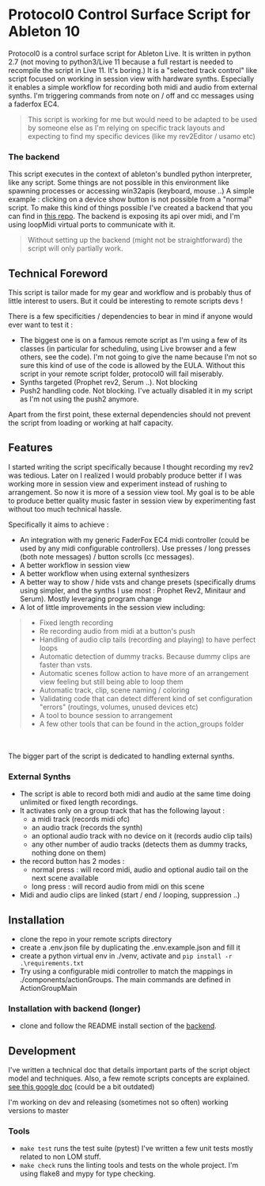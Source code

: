 # Protocol0 Control Surface Script for Ableton 10

Protocol0 is a control surface script for Ableton Live. 
It is written in python 2.7 (not moving to python3/Live 11 because a full restart is needed to recompile the script in Live 11. It's boring.)
It is a "selected track control" like script focused on working in session view with hardware synths.
Especially it enables a simple workflow for recording both midi and audio from external synths.
I'm triggering commands from note on / off and cc messages using a
faderfox EC4.
> This script is working for me but would need to be adapted to be used by someone else as I'm relying on specific track
> layouts and expecting to find my specific devices (like my rev2Editor / usamo etc)

### The backend

This script executes in the context of ableton's bundled python interpreter, like any script.
Some things are not possible in this environment like spawning processes or accessing win32apis (keyboard, mouse ..)
A simple example : clicking on a device show button is not possible from a "normal" script.
To make this kind of things possible I've created a backend that you can find
in [this repo](https://github.com/lebrunthibault/Protocol-0-backend). The backend is exposing its api over midi, and I'm using
loopMidi virtual ports to communicate with it.
> Without setting up the backend (might not be straightforward) the script will only partially work.

## Technical Foreword

This script is tailor made for my gear and workflow and is probably thus of little interest to users. But it could be
interesting to remote scripts devs !

There is a few specificities / dependencies to bear in mind if anyone would ever want to test it :

- The biggest one is on a famous remote script as I'm using a few of its classes (in particular for scheduling, using
  Live browser and a few others, see the code). I'm not going to give the name because I'm not so sure this kind of use
  of the code is allowed by the EULA. Without this script in your remote script folder, protocol0 will fail miserably.
- Synths targeted (Prophet rev2, Serum ..). Not blocking
- Push2 handling code. Not blocking. I've actually disabled it in my script as I'm not using the push2 anymore.

Apart from the first point, these external dependencies should not prevent the script from loading or working at half capacity.

## Features

I started writing the script specifically because I thought recording my rev2 was tedious. Later on I realized I would
probably produce better if I was working more in session view and experiment instead of rushing to arrangement. So now
it is more of a session view tool. My goal is to be able to produce better quality music faster in session view by
experimenting fast without too much technical hassle.

Specifically it aims to achieve :

- An integration with my generic FaderFox EC4 midi controller (could be used by any midi configurable controllers). Use
  presses / long presses (both note messages) / button scrolls (cc messages).
- A better workflow in session view
- A better workflow when using external synthesizers
- A better way to show / hide vsts and change presets (specifically drums using simpler, and the synths I use most :
  Prophet Rev2, Minitaur and Serum). Mostly leveraging program change
- A lot of little improvements in the session view including:

> - Fixed length recording
> - Re recording audio from midi at a button's push
> - Handling of audio clip tails (recording and playing) to have perfect loops
> - Automatic detection of dummy tracks. Because dummy clips are faster than vsts.
> - Automatic scenes follow action to have more of an arrangement view feeling but still being able to loop them
> - Automatic track, clip, scene naming / coloring
> - Validating code that can detect different kind of set configuration "errors" (routings, volumes, unused devices etc)
> - A tool to bounce session to arrangement
> - A few other tools that can be found in the action_groups folder

<br><br>
The bigger part of the script is dedicated to handling external synths.

### External Synths

- The script is able to record both midi and audio at the same time doing unlimited or fixed length recordings.
- It activates only on a group track that has the following layout :
  - a midi track (records midi ofc)
  - an audio track (records the synth)
  - an optional audio track with no device on it (records audio clip tails)
  - any other number of audio tracks (detects them as dummy tracks, nothing done on them)
- the record button has 2 modes :
  - normal press : will record midi, audio and optional audio tail on the next scene available
  - long press : will record audio from midi on this scene
- Midi and audio clips are linked (start / end / looping, suppression ..)

## Installation

- clone the repo in your remote scripts directory
- create a .env.json file by duplicating the .env.example.json and fill it
- create a python virtual env in ./venv, activate and `pip install -r .\requirements.txt`
- Try using a configurable midi controller to match the mappings in ./components/actionGroups. The main commands are defined in ActionGroupMain

### Installation with backend (longer)

- clone and follow the README install section of the [backend](https://github.com/lebrunthibault/Protocol-0-backend).

## Development

I've written a technical doc that details important parts of the script object model and techniques. Also, a few
remote scripts concepts are
explained. [see this google doc](https://lebrunthibault.github.io/post/protocol0-technical-overview/) (could be a bit outdated)

I'm working on dev and releasing (sometimes not so often) working versions to master

### Tools

- `make test` runs the test suite (pytest) I've written a few unit tests mostly related to non LOM stuff.
- `make check` runs the linting tools and tests on the whole project. I'm using flake8 and mypy for type checking.

